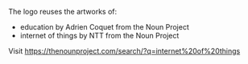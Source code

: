 The logo reuses the artworks of:

* education by Adrien Coquet from the Noun Project
* internet of things by NTT from the Noun Project

Visit https://thenounproject.com/search/?q=internet%20of%20things
